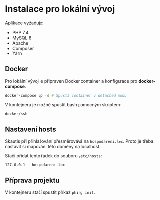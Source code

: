 # Instalace pro lokální vývoj

Aplikace vyžaduje:
- PHP 7.4
- MySQL 8
- Apache
- Composer
- Yarn

## Docker
Pro lokální vývoj je připraven Docker container a konfigurace pro **docker-compose**.

```bash
docker-compose up -d # Spustí container v detached modu
```

V kontejneru je možné spustit bash pomocným skriptem:
```bash
docker/ssh
```

## Nastavení hosts
Skautis při přihlašování přesměrovává na `hospodareni.loc`.
Proto je třeba nastavit si mapování této domény na localhost.

Stačí přidat tento řádek do souboru `/etc/hosts`:
```
127.0.0.1   hospodareni.loc
```

## Příprava projektu
V kontejneru stačí spustit příkaz `phing init`.

